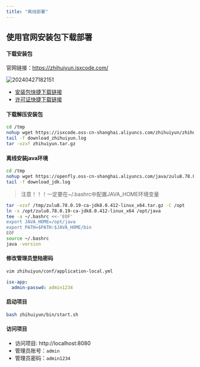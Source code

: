 ```yaml
---
title: "离线部署"
---
```


## 使用官网安装包下载部署

#### 下载安装包

官网链接：https://zhihuiyun.isxcode.com/

![20240427182151](https://img.isxcode.com/picgo/20240427182151.png)

- [安装包快捷下载链接](https://isxcode.oss-cn-shanghai.aliyuncs.com/zhihuiyun/zhihuiyun.tar.gz) 
- [许可证快捷下载链接](https://isxcode.oss-cn-shanghai.aliyuncs.com/zhihuiyun/license.lic)

#### 下载解压安装包

```bash
cd /tmp
nohup wget https://isxcode.oss-cn-shanghai.aliyuncs.com/zhihuiyun/zhihuiyun.tar.gz >> download_zhihuiyun.log 2>&1 &
tail -f download_zhihuiyun.log
tar -vzxf zhihuiyun.tar.gz
```

#### 离线安装java环境

```bash
cd /tmp
nohup wget https://openfly.oss-cn-shanghai.aliyuncs.com/java/zulu8.78.0.19-ca-jdk8.0.412-linux_x64.tar.gz >> download_jdk.log 2>&1 &
tail -f download_jdk.log
```

> 注意！！！一定要在~/.bashrc中配置JAVA_HOME环境变量

```bash
tar -vzxf /tmp/zulu8.78.0.19-ca-jdk8.0.412-linux_x64.tar.gz -C /opt
ln -s /opt/zulu8.78.0.19-ca-jdk8.0.412-linux_x64 /opt/java
tee -a ~/.bashrc <<-'EOF'
export JAVA_HOME=/opt/java
export PATH=$PATH:$JAVA_HOME/bin
EOF
source ~/.bashrc
java -version
```

#### 修改管理员登陆密码

```bash
vim zhihuiyun/conf/application-local.yml
```

```yml
isx-app:
  admin-passwd: admin1234
```

#### 启动项目

```bash
bash zhihuiyun/bin/start.sh
```

#### 访问项目

- 访问项目: http://localhost:8080 
- 管理员账号：`admin` 
- 管理员密码：`admin1234` 